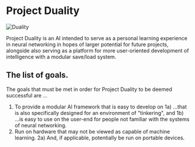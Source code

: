 # Project Duality

![Duality](https://i.imgur.com/icbUnPg.png "Project Duality")


Project Duality is an AI intended to serve as a personal learning experience in neural networking in hopes of larger potential for future projects, alongside also serving as a platform for more user-oriented development of intelligence with a modular save/load system.

## The list of goals.

The goals that must be met in order for Project Duality to be deemed successful are ...

1) To provide a modular AI framework that is easy to develop on
1a) ...that is also specifically designed for an environment of "tinkering", and
1b) ...is easy to use on the user-end for people not familiar with the systems of neural networking.
2) Run on hardware that may not be viewed as capable of machine learning.
2a) And, if applicable, potentially be run on portable devices.
